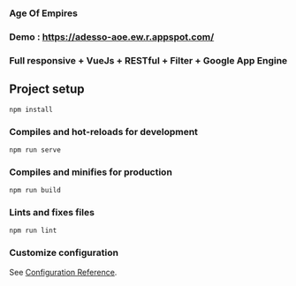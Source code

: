 ### Age Of Empires

### Demo : https://adesso-aoe.ew.r.appspot.com/

### Full responsive + VueJs + RESTful + Filter + Google App Engine

## Project setup
```
npm install
```

### Compiles and hot-reloads for development
```
npm run serve
```

### Compiles and minifies for production
```
npm run build
```

### Lints and fixes files
```
npm run lint
```

### Customize configuration
See [Configuration Reference](https://cli.vuejs.org/config/).
